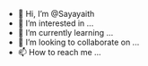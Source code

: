 - 👋 Hi, I’m @Sayayaith
- 👀 I’m interested in ...
- 🌱 I’m currently learning ...
- 💞️ I’m looking to collaborate on ...
- 📫 How to reach me ...

<!---
Sayayaith/Sayayaith is a ✨ special ✨ repository because its `README.md` (this file) appears on your GitHub profile.
You can click the Preview link to take a look at your changes.
--->
